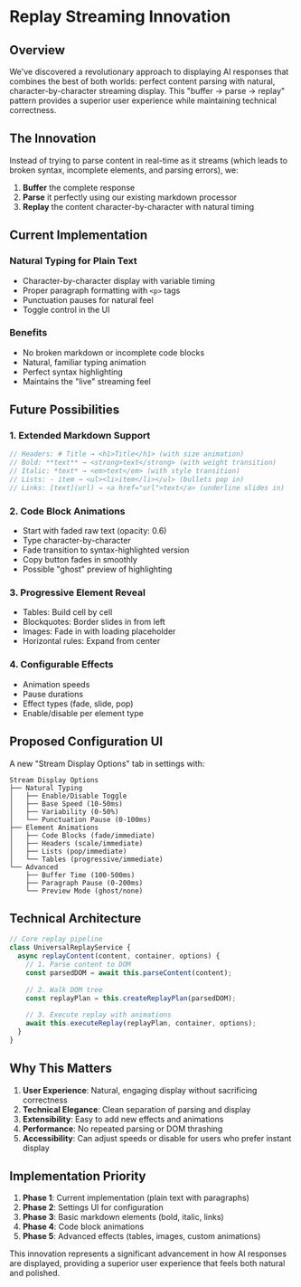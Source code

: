 # Replay Streaming Innovation

## Overview

We've discovered a revolutionary approach to displaying AI responses that combines the best of both worlds: perfect content parsing with natural, character-by-character streaming display. This "buffer → parse → replay" pattern provides a superior user experience while maintaining technical correctness.

## The Innovation

Instead of trying to parse content in real-time as it streams (which leads to broken syntax, incomplete elements, and parsing errors), we:

1. **Buffer** the complete response
2. **Parse** it perfectly using our existing markdown processor
3. **Replay** the content character-by-character with natural timing

## Current Implementation

### Natural Typing for Plain Text
- Character-by-character display with variable timing
- Proper paragraph formatting with `<p>` tags
- Punctuation pauses for natural feel
- Toggle control in the UI

### Benefits
- No broken markdown or incomplete code blocks
- Natural, familiar typing animation
- Perfect syntax highlighting
- Maintains the "live" streaming feel

## Future Possibilities

### 1. Extended Markdown Support
```javascript
// Headers: # Title → <h1>Title</h1> (with size animation)
// Bold: **text** → <strong>text</strong> (with weight transition)
// Italic: *text* → <em>text</em> (with style transition)
// Lists: - item → <ul><li>item</li></ul> (bullets pop in)
// Links: [text](url) → <a href="url">text</a> (underline slides in)
```

### 2. Code Block Animations
- Start with faded raw text (opacity: 0.6)
- Type character-by-character
- Fade transition to syntax-highlighted version
- Copy button fades in smoothly
- Possible "ghost" preview of highlighting

### 3. Progressive Element Reveal
- Tables: Build cell by cell
- Blockquotes: Border slides in from left
- Images: Fade in with loading placeholder
- Horizontal rules: Expand from center

### 4. Configurable Effects
- Animation speeds
- Pause durations
- Effect types (fade, slide, pop)
- Enable/disable per element type

## Proposed Configuration UI

A new "Stream Display Options" tab in settings with:

```
Stream Display Options
├── Natural Typing
│   ├── Enable/Disable Toggle
│   ├── Base Speed (10-50ms)
│   ├── Variability (0-50%)
│   └── Punctuation Pause (0-100ms)
├── Element Animations
│   ├── Code Blocks (fade/immediate)
│   ├── Headers (scale/immediate)
│   ├── Lists (pop/immediate)
│   └── Tables (progressive/immediate)
└── Advanced
    ├── Buffer Time (100-500ms)
    ├── Paragraph Pause (0-200ms)
    └── Preview Mode (ghost/none)
```

## Technical Architecture

```javascript
// Core replay pipeline
class UniversalReplayService {
  async replayContent(content, container, options) {
    // 1. Parse content to DOM
    const parsedDOM = await this.parseContent(content);
    
    // 2. Walk DOM tree
    const replayPlan = this.createReplayPlan(parsedDOM);
    
    // 3. Execute replay with animations
    await this.executeReplay(replayPlan, container, options);
  }
}
```

## Why This Matters

1. **User Experience**: Natural, engaging display without sacrificing correctness
2. **Technical Elegance**: Clean separation of parsing and display
3. **Extensibility**: Easy to add new effects and animations
4. **Performance**: No repeated parsing or DOM thrashing
5. **Accessibility**: Can adjust speeds or disable for users who prefer instant display

## Implementation Priority

1. **Phase 1**: Current implementation (plain text with paragraphs)
2. **Phase 2**: Settings UI for configuration
3. **Phase 3**: Basic markdown elements (bold, italic, links)
4. **Phase 4**: Code block animations
5. **Phase 5**: Advanced effects (tables, images, custom animations)

This innovation represents a significant advancement in how AI responses are displayed, providing a superior user experience that feels both natural and polished.